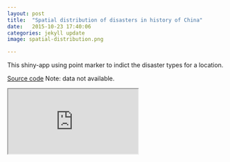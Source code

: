```yaml
---
layout: post
title:  "Spatial distribution of disasters in history of China"
date:   2015-10-23 17:40:06
categories: jekyll update
image: spatial-distribution.png

---
```

This shiny-app using point marker to indict the disaster types for a location. 

[Source code](https://github.com/shinysolutions/M500_pt) Note: data not available.

<iframe src="http://82.164.5.46:3837/M500_pt"></iframe><br>

